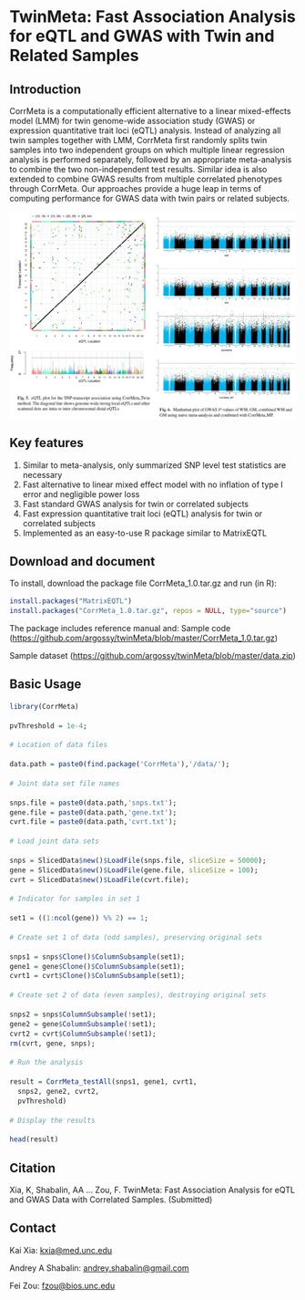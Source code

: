 # TwinMeta: Fast Association Analysis for eQTL and GWAS with Twin and Related Samples

## Introduction

CorrMeta is a computationally efficient alternative to a linear mixed-effects model (LMM) for twin genome-wide association study (GWAS) or expression quantitative trait loci (eQTL) analysis. Instead of analyzing all twin samples together with LMM, CorrMeta first randomly splits twin samples into two independent groups on which multiple linear regression analysis is performed separately, followed by an appropriate meta-analysis to combine the two non-independent test results. Similar idea is also extended to combine GWAS results from multiple correlated phenotypes through CorrMeta. Our approaches provide a huge leap in terms of computing performance for GWAS data with twin pairs or related subjects. 

<img src="inst/image/fig1.jpg" width="900" align="center">


## Key features
1. Similar to meta-analysis, only summarized SNP level test statistics are necessary
2. Fast alternative to linear mixed effect model with no inflation of type I error and negligible power loss
3. Fast standard GWAS analysis for twin or correlated subjects
4. Fast expression quantitative trait loci (eQTL) analysis for twin or correlated subjects
5. Implemented as an easy-to-use R package similar to MatrixEQTL

## Download and document
To install, download the package file CorrMeta_1.0.tar.gz and run (in R):

```r
install.packages("MatrixEQTL")
install.packages("CorrMeta_1.0.tar.gz", repos = NULL, type="source")
```

The package includes reference manual and:
Sample code (https://github.com/argossy/twinMeta/blob/master/CorrMeta_1.0.tar.gz)


Sample dataset (https://github.com/argossy/twinMeta/blob/master/data.zip)


## Basic Usage

```r
library(CorrMeta)

pvThreshold = 1e-4;

# Location of data files

data.path = paste0(find.package('CorrMeta'),'/data/');

# Joint data set file names

snps.file = paste0(data.path,'snps.txt');
gene.file = paste0(data.path,'gene.txt');
cvrt.file = paste0(data.path,'cvrt.txt');

# Load joint data sets

snps = SlicedData$new()$LoadFile(snps.file, sliceSize = 50000);
gene = SlicedData$new()$LoadFile(gene.file, sliceSize = 100);
cvrt = SlicedData$new()$LoadFile(cvrt.file);

# Indicator for samples in set 1

set1 = ((1:ncol(gene)) %% 2) == 1;

# Create set 1 of data (odd samples), preserving original sets

snps1 = snps$Clone()$ColumnSubsample(set1);
gene1 = gene$Clone()$ColumnSubsample(set1);
cvrt1 = cvrt$Clone()$ColumnSubsample(set1);

# Create set 2 of data (even samples), destroying original sets

snps2 = snps$ColumnSubsample(!set1);
gene2 = gene$ColumnSubsample(!set1);
cvrt2 = cvrt$ColumnSubsample(!set1);
rm(cvrt, gene, snps);

# Run the analysis

result = CorrMeta_testAll(snps1, gene1, cvrt1,
  snps2, gene2, cvrt2,
  pvThreshold)

# Display the results

head(result)
```

## Citation
Xia, K, Shabalin, AA ... Zou, F. TwinMeta: Fast Association Analysis for eQTL and GWAS Data with Correlated Samples. (Submitted)

## Contact
Kai Xia: kxia@med.unc.edu

Andrey A Shabalin: andrey.shabalin@gmail.com

Fei Zou: fzou@bios.unc.edu




